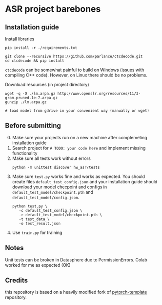 # ASR project barebones

## Installation guide

Install libraries

```shell
pip install -r ./requirements.txt

git clone --recursive https://github.com/parlance/ctcdecode.git
cd ctcdecode && pip install 
```

```ctcdecode``` can be somewhat painful to build on Windows (issues with compiling C++ code).
However, on Linux there should be no problems.

Download resources (in project directory)

```shell
wget -q -O ./lm.arpa.gz http://www.openslr.org/resources/11/3-gram.pruned.1e-7.arpa.gz
gunzip ./lm.arpa.gz

# load model from gdrive in your convenient way (manually or wget)
```

## Before submitting

0) Make sure your projects run on a new machine after complemeting installation guide
1) Search project for `# TODO: your code here` and implement missing functionality
2) Make sure all tests work without errors
   ```shell
   python -m unittest discover hw_asr/tests
   ```
3) Make sure `test.py` works fine and works as expected. You should create files `default_test_config.json` and your
   installation guide should download your model checpoint and configs in `default_test_model/checkpoint.pth`
   and `default_test_model/config.json`.
   ```shell
   python test.py \
      -c default_test_config.json \
      -r default_test_model/checkpoint.pth \
      -t test_data \
      -o test_result.json
   ```
4) Use `train.py` for training

## Notes

Unit tests can be broken in Datasphere due to PermissionErrors.
Colab worked for me as expected (OK)

## Credits

this repository is based on a heavily modified fork
of [pytorch-template](https://github.com/victoresque/pytorch-template) repository.